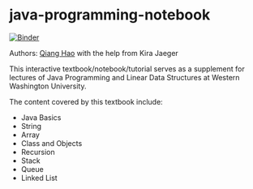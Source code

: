 # java-programming-notebook

[![Binder](https://mybinder.org/badge_logo.svg)](https://mybinder.org/v2/gh/Neo-Hao/java-programming-notebook/master)

Authors: [Qiang Hao](http://qhao.info) with the help from Kira Jaeger

This interactive textbook/notebook/tutorial serves as a supplement for lectures of Java Programming and Linear Data Structures at Western Washington University.

The content covered by this textbook include:

* Java Basics
* String
* Array
* Class and Objects
* Recursion
* Stack
* Queue
* Linked List
